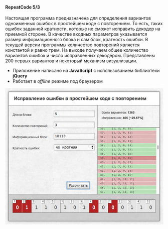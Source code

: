 #### RepeatCode 5/3

Настоящая программа предназначена для определения вариантов одноименных ошибок в простейшем коде с повторением. То есть, таких ошибок заданной кратности, которые не сможет исправить декодер на приемной стороне. В качестве входных параметров указывается размер информационного блока и сам блок, кратность ошибки. В текущей версии программы количество повторений является константой и равно трем. На выходе получаем общее количество вариантов ошибок и число исправленных декодером. Представлены 200 первых вариантов и некоторый механизм визуализации.

* Приложение написано на __JavaScript__ с использованием библиотеки __jQuery__
* Работает в _offline_ режиме под браузером

![Preview](/img/screen_01.png)


